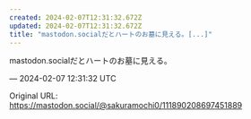 ```yaml
---
created: 2024-02-07T12:31:32.672Z
updated: 2024-02-07T12:31:32.672Z
title: "mastodon.socialだとハートのお墓に見える。[...]"
---
```


<p>mastodon.socialだとハートのお墓に見える。</p>

&mdash; 2024-02-07 12:31:32 UTC

Original URL: https://mastodon.social/@sakuramochi0/111890208697451889
